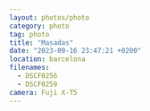 ```yaml
---
layout: photos/photo
category: photo
tag: photo
title: "Masadas"
date: "2023-09-16 23:47:21 +0200"
location: barcelona
filenames:
  - DSCF0256
  - DSCF0259
camera: Fuji X-T5
---
```

